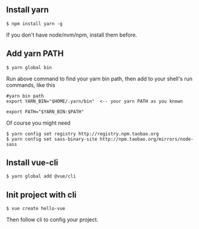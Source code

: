 ## Install yarn

    $ npm install yarn -g

If you don't have node/nvm/npm, install them before.

## Add yarn PATH

    $ yarn global bin

Run above command to find your yarn bin path, then add to your shell's run commands, like this

    #yarn bin path
    export YARN_BIN="$HOME/.yarn/bin"  <-- your yarn PATH as you known

    export PATH="$YARN_BIN:$PATH"

Of course you might need

    $ yarn config set registry http://registry.npm.taobao.org
    $ yarn config set sass-binary-site http://npm.taobao.org/mirrors/node-sass

## Install vue-cli

    $ yarn global add @vue/cli

## Init project with cli

    $ vue create hello-vue

Then follow cli to config your project. 